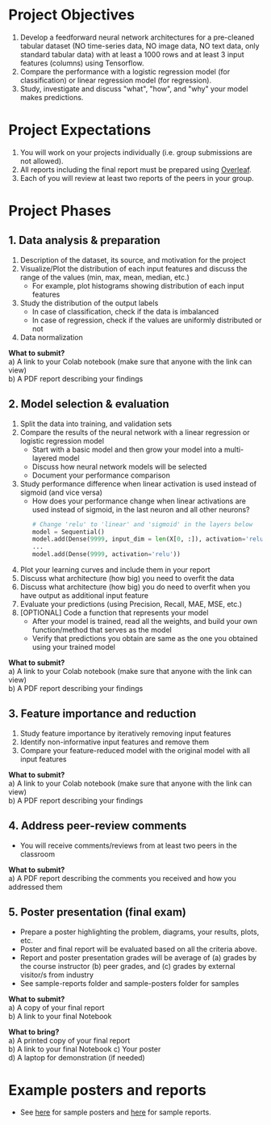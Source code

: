 # Project Objectives
1. Develop a feedforward neural network architectures for a pre-cleaned tabular dataset (NO time-series data, NO image data,  NO text data, only standard tabular data) with at least a 1000 rows and at least 3 input features (columns) using Tensorflow.
1. Compare the performance with a logistic regression model (for classification) or linear regression model (for regression).
1. Study, investigate and discuss "what", "how", and "why" your model makes predictions.

# Project Expectations
1. You will work on your projects individually (i.e. group submissions are not allowed).
1. All reports including the final report must be prepared using <a href="https://www.overleaf.com/">Overleaf</a>.
1. Each of you will review at least two reports of the peers in your group.

# Project Phases

## 1. Data analysis & preparation
1. Description of the dataset, its source, and motivation for the project
1. Visualize/Plot the distribution of each input features and discuss the range of the values (min, max, mean, median, etc.)
   - For example, plot histograms showing distribution of each input features
1. Study the distribution of the output labels
    - In case of classification, check if the data is imbalanced
    - In case of regression, check if the values are uniformly distributed or not
1. Data normalization

**What to submit?**  
a) A link to your Colab notebook (make sure that anyone with the link can view)  
b) A PDF report describing your findings  

## 2. Model selection & evaluation
1. Split the data into training, and validation sets
1. Compare the results of the neural network with a linear regression or logistic regression model
    - Start with a basic model and then grow your model into a multi-layered model
    - Discuss how neural network models will be selected
    - Document your performance comparison
1. Study performance difference when linear activation is used instead of sigmoid (and vice versa)
   - How does your performance change when linear activations are used instead of sigmoid, in the last neuron and all other neurons?
     ```python
     # Change 'relu' to 'linear' and 'sigmoid' in the layers below
     model = Sequential()
     model.add(Dense(9999, input_dim = len(X[0, :]), activation='relu'))
     ...
     model.add(Dense(9999, activation='relu'))
     ```
1. Plot your learning curves and include them in your report
1. Discuss what architecture (how big) you need to overfit the data
1. Discuss what architecture (how big) you do need to overfit when you have output as additional input feature
1. Evaluate your predictions (using Precision, Recall, MAE, MSE, etc.)
1. [OPTIONAL] Code a function that represents your model
   - After your model is trained, read all the weights, and build your own function/method that serves as the model
   - Verify that predictions you obtain are same as the one you obtained using your trained model

**What to submit?**  
a) A link to your Colab notebook (make sure that anyone with the link can view)  
b) A PDF report describing your findings  

## 3. Feature importance and reduction
1. Study feature importance by iteratively removing input features
1. Identify non-informative input features and remove them
1. Compare your feature-reduced model with the original model with all input features

**What to submit?**  
a) A link to your Colab notebook (make sure that anyone with the link can view)  
b) A PDF report describing your findings  

## 4. Address peer-review comments
* You will receive comments/reviews from at least two peers in the classroom

**What to submit?**  
a) A PDF report describing the comments you received and how you addressed them  

## 5. Poster presentation (final exam)
* Prepare a poster highlighting the problem, diagrams, your results, plots, etc.
* Poster and final report will be evaluated based on all the criteria above.
* Report and poster presentation grades will be average of (a) grades by the course instructor (b) peer grades, and (c) grades by external visitor/s from industry
* See sample-reports folder and sample-posters folder for samples

**What to submit?**  
a) A copy of your final report  
b) A link to your final Notebook

**What to bring?**  
a) A printed copy of your final report  
b) A link to your final Notebook
c) Your poster  
d) A laptop for demonstration (if needed)  

# Example posters and reports
* See [here](./sample-posters/) for sample posters and [here](sample-reports/) for sample reports.
